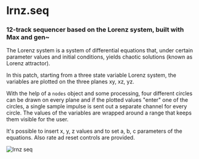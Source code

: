 # lrnz.seq

### 12-track sequencer based on the Lorenz system, built with Max and gen~

The Lorenz system is a system of differential equations that, under certain parameter values and initial conditions, yields chaotic solutions (known as Lorenz attractor).

In this patch, starting from a three state variable Lorenz system, the variables are plotted on the three planes xy, xz, yz.

With the help of a `nodes` object and some processing, four different circles can be drawn on every plane and if the plotted values "enter" one of the circles, a single sample impulse is sent out a separate channel for every circle. The values of the variables are wrapped around a range that keeps them visible for the user.

It's possible to insert x, y, z values and to set a, b, c parameters of the equations. Also rate ad reset controls are provided.

![lrnz seq](https://github.com/user-attachments/assets/fb16080f-f2a6-4889-abf0-1dfc1f46e199)

